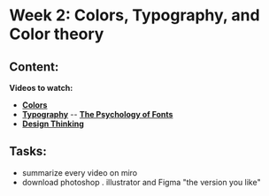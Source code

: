 # Week 2: Colors, Typography, and Color theory

## Content:

 **Videos to watch:**
 - **[Colors](https://www.youtube.com/watch?v=Co75kmQtbaA&ab_channel=FluxAcademy)**
 -  **[Typography](https://www.youtube.com/watch?v=yAuUDyUC-GM&ab_channel=EnvatoTuts%2B)** -- **[The Psychology of Fonts](https://www.youtube.com/watch?v=6Jlo9iOZvXY&list=TLPQMTIwMzIwMjN176-gjmvSiA&index=2&ab_channel=EnvatoTuts%2B)**
 - **[Design Thinking](https://www.youtube.com/watch?v=Tvu34s8iMZw&t=37s&ab_channel=CareerFoundry)**
    
  

## Tasks:

- summarize every video on miro
- download photoshop . illustrator and Figma "the version you like"
